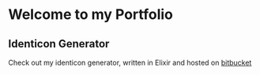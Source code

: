 # Welcome to my Portfolio

## Identicon Generator

Check out my identicon generator, written in Elixir and hosted on [bitbucket](https://bitbucket.org/EssenceOfChaos/identicon)

